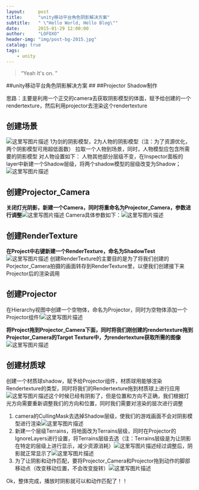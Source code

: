 ```yaml
---
layout:     post
title:      "unity移动平台角色阴影解决方案"
subtitle:   " \"Hello World, Hello Blog\""
date:       2015-01-29 12:00:00
author:     "LOFOXO"
header-img: "img/post-bg-2015.jpg"
catalog: true
tags:
    - unity
---
```


> “Yeah It's on. ”


##unity移动平台角色阴影解决方案 ##
##Projector Shadow制作

思路：主要是利用一个正交的camera去获取阴影模型的体面，赋予给创建的一个rendertexture，然后利用projector去渲染这个rendertexture



创建场景
--------

 ![这里写图片描述](http://img.blog.csdn.net/20160115140424681)                                                       1为剑的阴影模型，2为人物的阴影模型（注：为了资源优化，两个阴影模型可用超低面数）
拉取一个人物到场景，同时，人物模型应包含所需要的阴影模型
对人物设置如下：
人物其他部分层级不变，在Inspector面板的layer中新建一个Shadow层级，将两个shadow模型的层级改变为Shadow；![这里写图片描述](http://img.blog.csdn.net/20160115142523269)



创建Projector_Camera
------------------

**关闭灯光阴影，新建一个Camera，同时将重命名为Projector_Camera，参数进行调整**![这里写图片描述](http://img.blog.csdn.net/20160115142806514)                                                                     Camera具体参数如下：![这里写图片描述](http://img.blog.csdn.net/20160115142850922)

创建RenderTexture
---------------

**在Project中右键新建一个RenderTexture，命名为ShadowTest**![这里写图片描述](http://img.blog.csdn.net/20160115143248815)
 创建RenderTexture的主要目的是为了将我们创建的Porjector_Camera拍摄的画面转存到RenderTexture里，以便我们创建接下来Projector后的渲染调用


创建Projector
-----------

 在Hierarchy视图中创建一个空物体，命名为Projector，同时为空物体添加一个Projector组件!![这里写图片描述](http://img.blog.csdn.net/20160115144918055)


**将Project拖到Projector_Camera下面，同时将我们刚创建的rendertexture拖到Projector_Camera的Target Texture中，为rendertexture获取所需的图像**![这里写图片描述](http://img.blog.csdn.net/20160115145106213)

创建材质球
-----

创建一个材质球shadow，赋予给Projector组件，材质球用能够渲染Rendertexture的类型，同时将我们的Rendertexture拖到材质球上进行应用![这里写图片描述](http://img.blog.csdn.net/20160115145249365)这个时候已经有阴影了，但是位置和方向不正确，我们根据灯光方向需要重新调整我们的方向和位置，同时我们需要对渲染的层次进行调整

 1. camera的CullingMask去选掉Shadow层级，使我们的游戏画面不会对阴影模型进行渲染![这里写图片描述](http://img.blog.csdn.net/20160115145500110)
 2. 新建一个层级Terrains，将地面改为Terrains层级，同时在Projector的IgnoreLayers进行设置，将Terrains层级去选（注：Terrains层级是为让阴影在特定的层级上进行显示，减少资源消耗）![这里写图片描述](http://img.blog.csdn.net/20160115145528323)经过调整后，阴影就正常显示了![这里写图片描述](http://img.blog.csdn.net/20160115145659324)
 3. 为了让阴影和动作匹配，要将Projector_Camera和Projector拖到动作的脚部移动点（改变移动位置，不会改变旋转）![这里写图片描述](http://img.blog.csdn.net/20160115145737350)

Ok，整体完成，播放时阴影就可以和动作匹配了！！
